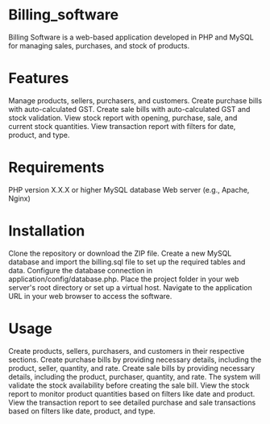 # Billing_software
Billing Software is a web-based application developed in PHP and MySQL for managing sales, purchases, and stock of products.

# Features
Manage products, sellers, purchasers, and customers.
Create purchase bills with auto-calculated GST.
Create sale bills with auto-calculated GST and stock validation.
View stock report with opening, purchase, sale, and current stock quantities.
View transaction report with filters for date, product, and type.
# Requirements
PHP version X.X.X or higher
MySQL database
Web server (e.g., Apache, Nginx)
# Installation
Clone the repository or download the ZIP file.
Create a new MySQL database and import the billing.sql file to set up the required tables and data.
Configure the database connection in application/config/database.php.
Place the project folder in your web server's root directory or set up a virtual host.
Navigate to the application URL in your web browser to access the software.
# Usage
Create products, sellers, purchasers, and customers in their respective sections.
Create purchase bills by providing necessary details, including the product, seller, quantity, and rate.
Create sale bills by providing necessary details, including the product, purchaser, quantity, and rate. The system will validate the stock availability before creating the sale bill.
View the stock report to monitor product quantities based on filters like date and product.
View the transaction report to see detailed purchase and sale transactions based on filters like date, product, and type.
